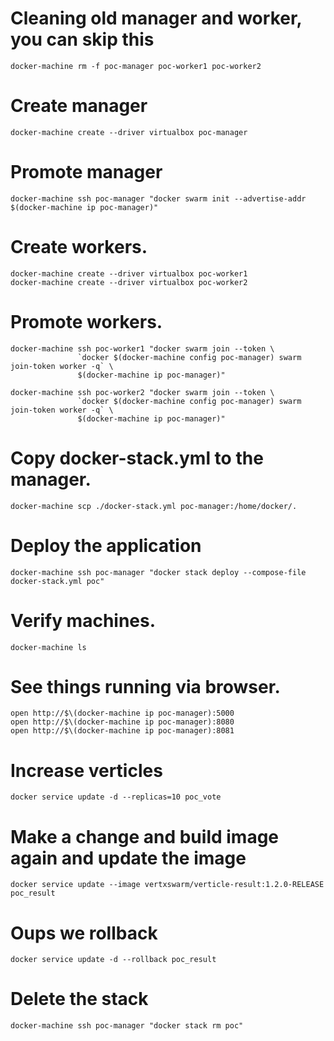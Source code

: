 # Cleaning old manager and worker, you can skip this
```
docker-machine rm -f poc-manager poc-worker1 poc-worker2
```

# Create manager
```
docker-machine create --driver virtualbox poc-manager
```

# Promote manager
```
docker-machine ssh poc-manager "docker swarm init --advertise-addr $(docker-machine ip poc-manager)"
```

# Create workers.
```
docker-machine create --driver virtualbox poc-worker1
docker-machine create --driver virtualbox poc-worker2
```

# Promote workers.
```
docker-machine ssh poc-worker1 "docker swarm join --token \
               `docker $(docker-machine config poc-manager) swarm join-token worker -q` \
               $(docker-machine ip poc-manager)"

docker-machine ssh poc-worker2 "docker swarm join --token \
               `docker $(docker-machine config poc-manager) swarm join-token worker -q` \ 
               $(docker-machine ip poc-manager)"
```

# Copy docker-stack.yml to the manager.
```
docker-machine scp ./docker-stack.yml poc-manager:/home/docker/.
```

# Deploy the application
```
docker-machine ssh poc-manager "docker stack deploy --compose-file docker-stack.yml poc"
```

# Verify machines.
```
docker-machine ls
```

# See things running via browser.

```
open http://$\(docker-machine ip poc-manager):5000
open http://$\(docker-machine ip poc-manager):8080
open http://$\(docker-machine ip poc-manager):8081
```

# Increase verticles
```
docker service update -d --replicas=10 poc_vote
```

# Make a change and build image again and update the image
```
docker service update --image vertxswarm/verticle-result:1.2.0-RELEASE poc_result
```

# Oups we rollback
```
docker service update -d --rollback poc_result
```

# Delete the stack
```
docker-machine ssh poc-manager "docker stack rm poc"
```

